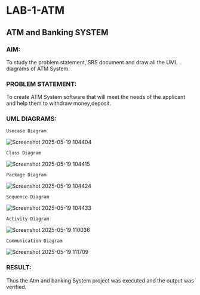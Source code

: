 # LAB-1-ATM
## ATM and Banking SYSTEM
### AIM: 
To study the problem statement, SRS document and draw all the UML diagrams of ATM
System.
### PROBLEM STATEMENT:
To create ATM System software that will meet the needs of the applicant and help them
to withdraw money,deposit.
### UML DIAGRAMS:

```Usecase Diagram```


![Screenshot 2025-05-19 104404](https://github.com/user-attachments/assets/3a8b6c07-627a-4df6-ae5f-e4e7fe65a0f7)


```Class Diagram```


![Screenshot 2025-05-19 104415](https://github.com/user-attachments/assets/9b353fda-3850-4711-930b-41ce1057b936)

```Package Diagram```


![Screenshot 2025-05-19 104424](https://github.com/user-attachments/assets/00552211-0685-4fea-b396-74c8adf1815f)


```Sequence Diagram```


![Screenshot 2025-05-19 104433](https://github.com/user-attachments/assets/a48e6576-7a04-4d32-a81c-4187b6a905a3)


```Activity Diagram```


![Screenshot 2025-05-19 110036](https://github.com/user-attachments/assets/1a2328f1-40fc-4969-bddf-a51c6c795fff)


```Communication Diagram```


![Screenshot 2025-05-19 111709](https://github.com/user-attachments/assets/1e8be403-b8d8-4d54-8aaa-db3212a772bf)




### RESULT: 
Thus the Atm and banking System project was executed and the output was verified.
